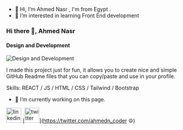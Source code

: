 - 👋 Hi, I’m Ahmed Nasr , I'm from Egypt .
- 👀 I’m interested in learning Front End development

### Hi there 👋, Ahmed Nasr
#### Design and Development
![Design and Development](https://twitter.com/ahmed_oksh/header_photo)

I made this project just for fun, it allows you to create nice and simple GitHub Readme files that you can copy/paste and use in your profile.

Skills:  REACT / JS / HTML / CSS / Tailwind / Bootstrap 

- 🔭 I’m currently working on this page. 


[<img src='https://cdn.jsdelivr.net/npm/simple-icons@3.0.1/icons/linkedin.svg' alt='linkedin' height='40'>](https://www.linkedin.com/in/https://www.linkedin.com/in/ahmed-nasr-50516a193/)  [<img src='https://cdn.jsdelivr.net/npm/simple-icons@3.0.1/icons/twitter.svg' alt='twitter' height='40'>](https://twitter.com/ahmedn_coder ☮)  


